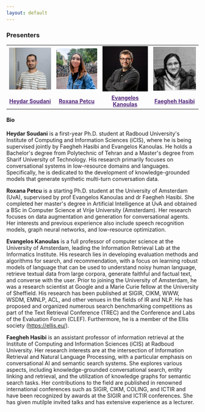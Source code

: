 ```yaml
---
layout: default
---
```


### Presenters
<table style="border: none;">
<tr style="border: none;">
<td align="center" style="width: 200px;" >
<img class="circlepic" src="./imgs/Heydar.jpg" />
</td>
<td align="center" style="width: 200px;">
<img class="circlepic" src="./imgs/Roxana.png" />
</td>
<td align="center" style="width: 200px;">
<img class="circlepic" src="./imgs/Evangelos.jpg" />
</td>
<td align="center" style="width: 200px;">
<img class="circlepic" src="./imgs/Faegheh.jpeg" />
</td>
</tr>
<tr  style="border: none;">
<td align="center">
<b><a href="https://scholar.google.com/citations?user=PKdMg1AAAAAJ&hl=en&oi=ao" style="color:#51247a;">Heydar Soudani</a></b>
</td>
<td align="center">
<b><a href="https://scholar.google.com/citations?user=uVfPg-cAAAAJ&hl=en" style="color:#51247a;">Roxana Petcu</a></b>
</td>
<td align="center">
<b><a href="https://scholar.google.com/citations?user=0HybxV4AAAAJ&hl=en" style="color:#51247a;">Evangelos Kanoulas</a></b>
</td>
<td align="center">
<b><a href="https://hasibi.com/" style="color:#51247a;">Faegheh Hasibi</a></b>
</td>
  
</tr>
</table>


#### Bio

<b>Heydar Soudani</b> is a first-year Ph.D. student at Radboud University's Institute of Computing and Information Sciences (iCIS), where he is being supervised jointly by Faegheh Hasibi and Evangelos Kanoulas. He holds a Bachelor's degree from Polytechnic of Tehran and a Master's degree from Sharif University of Technology. His research primarily focuses on conversational systems in low-resource domains and languages. Specifically, he is dedicated to the development of knowledge-grounded models that generate synthetic multi-turn conversation data.

<b>Roxana Petcu</b> is a starting Ph.D. student at the University of Amsterdam (UvA), supervised by prof Evangelos Kanoulas and dr Faegheh Hasibi. She completed her master's degree in Artificial Intelligence at UvA and obtained a BSc in Computer Science at Vrije University (Amsterdam). Her research focuses on data augmentation and generation for conversational agents. Her interests and previous experience also include speech recognition models, graph neural networks, and low-resource optimization.

<b>Evangelos Kanoulas</b> is a full professor of computer science at the University of Amsterdam, leading the Information Retrieval Lab at the Informatics Institute. His research lies in developing evaluation methods and algorithms for search, and recommendation, with a focus on learning robust models of language that can be used to understand noisy human language, retrieve textual data from large corpora, generate faithful and factual text, and converse with the user. Prior to joining the University of Amsterdam, he was a research scientist at Google and a Marie Curie fellow at the University of Sheffield. His research has been published at SIGIR, CIKM, WWW, WSDM, EMNLP, ACL, and other venues in the fields of IR and NLP. He has proposed and organized numerous search benchmarking competitions as part of the Text Retrieval Conference (TREC) and the Conference and Labs of the Evaluation Forum (CLEF). Furthermore, he is a member of the Ellis society (https://ellis.eu/).

<b>Faegheh Hasibi</b> is an assistant professor of information retrieval at the Institute of Computing and Information Sciences (iCIS) at Radboud University. Her research interests are at the intersection of Information Retrieval and Natural Language Processing, with a particular emphasis on conversational AI and semantic search systems. She explores various aspects, including knowledge-grounded conversational search, entity linking and retrieval, and the utilization of knowledge graphs for semantic search tasks. Her contributions to the field are published in renowned international conferences such as SIGIR, CIKM, COLING, and ICTIR and have been recognized by awards at the SIGIR and ICTIR conferences. She has given mutilple invited talks and has extensive experience as a lecturer. 

